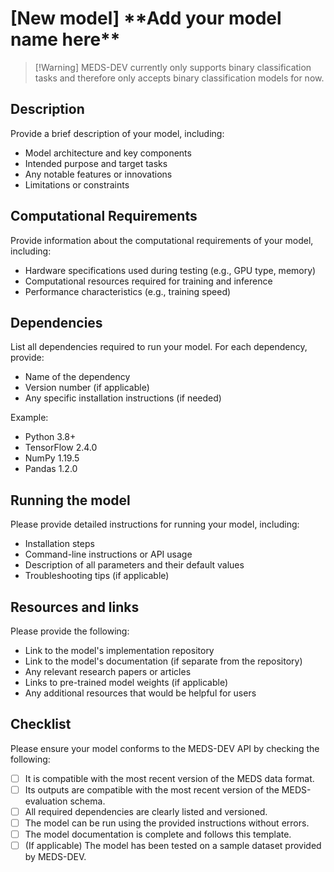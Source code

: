 # \[New model\] \*\*Add your model name here\*\*

> \[!Warning\]
> MEDS-DEV currently only supports binary classification tasks and therefore only accepts binary
> classification models for now.

## Description

Provide a brief description of your model, including:

- Model architecture and key components
- Intended purpose and target tasks
- Any notable features or innovations
- Limitations or constraints

## Computational Requirements

Provide information about the computational requirements of your model, including:

- Hardware specifications used during testing (e.g., GPU type, memory)
- Computational resources required for training and inference
- Performance characteristics (e.g., training speed)

## Dependencies

List all dependencies required to run your model. For each dependency, provide:

- Name of the dependency
- Version number (if applicable)
- Any specific installation instructions (if needed)

Example:

- Python 3.8+
- TensorFlow 2.4.0
- NumPy 1.19.5
- Pandas 1.2.0

## Running the model

Please provide detailed instructions for running your model, including:

- Installation steps
- Command-line instructions or API usage
- Description of all parameters and their default values
- Troubleshooting tips (if applicable)

## Resources and links

Please provide the following:

- Link to the model's implementation repository
- Link to the model's documentation (if separate from the repository)
- Any relevant research papers or articles
- Links to pre-trained model weights (if applicable)
- Any additional resources that would be helpful for users

## Checklist

Please ensure your model conforms to the MEDS-DEV API by checking the following:

- [ ] It is compatible with the most recent version of the MEDS data format.
- [ ] Its outputs are compatible with the most recent version of the MEDS-evaluation schema.
- [ ] All required dependencies are clearly listed and versioned.
- [ ] The model can be run using the provided instructions without errors.
- [ ] The model documentation is complete and follows this template.
- [ ] (If applicable) The model has been tested on a sample dataset provided by MEDS-DEV.
